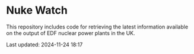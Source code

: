 # Nuke Watch

This repository includes code for retrieving the latest information available on the output of EDF nuclear power plants in the UK.

Last updated: 2024-11-24 18:17
